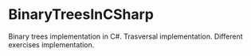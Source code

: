 # BinaryTreesInCSharp
Binary trees implementation in C#. Trasversal implementation. Different exercises implementation.
